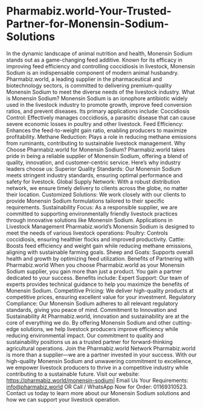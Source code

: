 # Pharmabiz.world-Your-Trusted-Partner-for-Monensin-Sodium-Solutions
In the dynamic landscape of animal nutrition and health, Monensin Sodium stands out as a game-changing feed additive. Known for its efficacy in improving feed efficiency and controlling coccidiosis in livestock, Monensin Sodium is an indispensable component of modern animal husbandry. Pharmabiz.world, a leading supplier in the pharmaceutical and biotechnology sectors, is committed to delivering premium-quality Monensin Sodium to meet the diverse needs of the livestock industry.
What is Monensin Sodium?
Monensin Sodium is an ionophore antibiotic widely used in the livestock industry to promote growth, improve feed conversion ratios, and prevent diseases. Its primary applications include:
Coccidiosis Control: Effectively manages coccidiosis, a parasitic disease that can cause severe economic losses in poultry and other livestock.
Feed Efficiency: Enhances the feed-to-weight gain ratio, enabling producers to maximize profitability.
Methane Reduction: Plays a role in reducing methane emissions from ruminants, contributing to sustainable livestock management.
Why Choose Pharmabiz.world for Monensin Sodium?
Pharmabiz.world takes pride in being a reliable supplier of Monensin Sodium, offering a blend of quality, innovation, and customer-centric service. Here’s why industry leaders choose us:
Superior Quality Standards: Our Monensin Sodium meets stringent industry standards, ensuring optimal performance and safety for livestock.
Global Supply Network: With a robust distribution network, we ensure timely delivery to clients across the globe, no matter their location.
Customized Solutions: We work closely with our clients to provide Monensin Sodium formulations tailored to their specific requirements.
Sustainability Focus: As a responsible supplier, we are committed to supporting environmentally friendly livestock practices through innovative solutions like Monensin Sodium.
Applications in Livestock Management
Pharmabiz.world’s Monensin Sodium is designed to meet the needs of various livestock operations:
Poultry: Controls coccidiosis, ensuring healthier flocks and improved productivity.
Cattle: Boosts feed efficiency and weight gain while reducing methane emissions, aligning with sustainable farming goals.
Sheep and Goats: Supports overall health and growth by optimizing feed utilization.
Benefits of Partnering with Pharmabiz.world
When you choose Pharmabiz.world as your Monensin Sodium supplier, you gain more than just a product. You gain a partner dedicated to your success. Benefits include:
Expert Support: Our team of experts provides technical guidance to help you maximize the benefits of Monensin Sodium.
Competitive Pricing: We deliver high-quality products at competitive prices, ensuring excellent value for your investment.
Regulatory Compliance: Our Monensin Sodium adheres to all relevant regulatory standards, giving you peace of mind.
Commitment to Innovation and Sustainability
At Pharmabiz.world, innovation and sustainability are at the core of everything we do. By offering Monensin Sodium and other cutting-edge solutions, we help livestock producers improve efficiency while reducing environmental impact. Our commitment to quality and sustainability positions us as a trusted partner for forward-thinking agricultural operations.
Join the Pharmabiz.world Network
Pharmabiz.world is more than a supplier—we are a partner invested in your success. With our high-quality Monensin Sodium and unwavering commitment to excellence, we empower livestock producers to thrive in a competitive industry while contributing to a sustainable future.
Visit our website: https://pharmabiz.world/monensin-sodium| Email Us Your Requirements: info@pharmabiz.world OR Call / WhatsApp Now for Order: 01169310523.
Contact us today to learn more about our Monensin Sodium solutions and how we can support your livestock operation.
